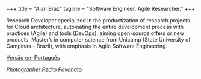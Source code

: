 +++
title = "Alan Braz"
tagline = "Software Engineer, Agile Researcher."
+++

Research Developer specialized in the productization of research projects for Cloud architecture, automating the entire development process with practices (Agile) and tools (DevOps), aiming open-source offers or new products. Master’s in computer science from Unicamp (State University of Campinas - Brazil), with emphasis in Agile Software Engineering.

<!-- My personal interests are eclectic ranging from coffee to running, from design thinking to data mining, from dogs to basketball, and from technical communities to taekwondo. -->

[Versão em Português](/pt-br)

 _[Photographer Pedro Pavanato](https://pedropavanato.com.br/)_
